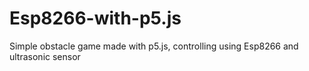 # Esp8266-with-p5.js
Simple obstacle game made with p5.js,  controlling using  Esp8266 and ultrasonic sensor 

